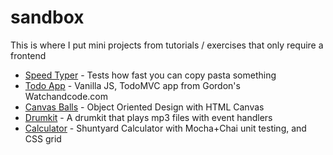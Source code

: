 # sandbox

This is where I put mini projects from tutorials / exercises that only require a frontend

- [Speed Typer](https://vincentntang.github.io/sandbox/speed-typer/index.html) - Tests how fast you can copy pasta something
- [Todo App](https://vincentntang.github.io/sandbox/todo/index.html) - Vanilla JS, TodoMVC app from Gordon's Watchandcode.com
- [Canvas Balls](https://vincentntang.github.io/sandbox/canvas-balls/) - Object Oriented Design with HTML Canvas
- [Drumkit](https://vincentntang.github.io/sandbox/drumkit/) - A drumkit that plays mp3 files with event handlers
- [Calculator](https://vincentntang.github.io/sandbox/calculator/) - Shuntyard Calculator with Mocha+Chai unit testing, and CSS grid
